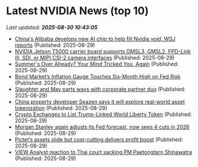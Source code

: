 # Latest NVIDIA News (top 10)
_Last updated: **2025-08-30 10:43:05**_

- [China's Alibaba develops new AI chip to help fill Nvidia void, WSJ reports](https://www.thehindubusinessline.com/info-tech/chinas-alibaba-develops-new-ai-chip-to-help-fill-nvidia-void-wsj-reports/article69988620.ece) (Published: 2025-08-29)
- [NVIDIA Jetson T5000 carrier board supports GMSL3, GMSL2, FPD-Link III, SDI, or MIPI CSI-2 camera interfaces](https://www.cnx-software.com/2025/08/29/nvidia-jetson-t5000-carrier-board-supports-gmsl3-gmsl2-fpd-link-iii-sdi-or-mipi-csi-2-camera-interfaces/) (Published: 2025-08-29)
- [Summer's Over Already? Your Mind Tricked You, Again](https://biztoc.com/x/992fbac566a8b224) (Published: 2025-08-29)
- [Bond Market’s Inflation Gauge Touches Six-Month High on Fed Risk](https://biztoc.com/x/4ded80740ca24ec5) (Published: 2025-08-29)
- [Slaughter and May parts ways with corporate partner duo](https://biztoc.com/x/714182125e7875c5) (Published: 2025-08-29)
- [China property developer Seazen says it will explore real-world asset tokenization](https://biztoc.com/x/2bfdd8a04b680f40) (Published: 2025-08-29)
- [Crypto Exchanges to List Trump-Linked World Liberty Token](https://biztoc.com/x/ebea012cd74d544d) (Published: 2025-08-29)
- [Morgan Stanley again adjusts its Fed forecast, now sees 4 cuts in 2026](https://biztoc.com/x/2e89e92c39c9975b) (Published: 2025-08-29)
- [Pictet’s assets slide but cost-cutting delivers profit boost](https://biztoc.com/x/bc0da399fa2933d4) (Published: 2025-08-29)
- [VIEW Analyst reaction to Thai court sacking PM Paetongtarn Shinawatra](https://biztoc.com/x/7dc2398067bfb58f) (Published: 2025-08-29)
